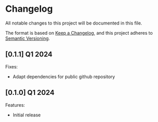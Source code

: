 # Changelog

All notable changes to this project will be documented in this file.

The format is based on [Keep a Changelog](https://keepachangelog.com/en/1.0.0/),
and this project adheres to [Semantic Versioning](https://semver.org/spec/v2.0.0.html).

## [0.1.1] Q1 2024
Fixes:
- Adapt dependencies for public github repository

## [0.1.0] Q1 2024

Features:
- Initial release
